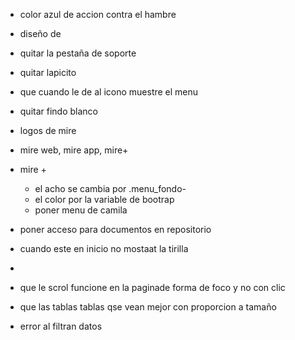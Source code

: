 * color azul de accion contra el hambre
* diseño de 
* quitar la pestaña de soporte
* quitar lapicito
* que cuando le de al icono muestre el menu
* quitar findo blanco 
* logos de mire 
* mire web, mire app, mire+
* mire + 
    * el acho se cambia por .menu_fondo-
    * el color por la variable de bootrap
    * poner menu de camila
* poner acceso para documentos en repositorio
* cuando este en inicio no mostaat la tirilla
* 


* que le scrol funcione en la paginade forma de foco y no con clic
* que las tablas tablas qse vean mejor con proporcion a tamaño
* error al filtran datos 